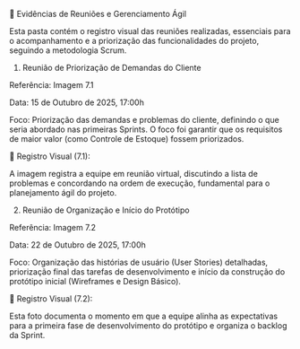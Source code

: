 📝 Evidências de Reuniões e Gerenciamento Ágil

Esta pasta contém o registro visual das reuniões realizadas, essenciais para o acompanhamento e a priorização das funcionalidades do projeto, seguindo a metodologia Scrum.

1. Reunião de Priorização de Demandas do Cliente

Referência: Imagem 7.1

Data: 15 de Outubro de 2025, 17:00h

Foco: Priorização das demandas e problemas do cliente, definindo o que seria abordado nas primeiras Sprints. O foco foi garantir que os requisitos de maior valor (como Controle de Estoque) fossem priorizados.


📸 Registro Visual (7.1):

A imagem registra a equipe em reunião virtual, discutindo a lista de problemas e concordando na ordem de execução, fundamental para o planejamento ágil do projeto.

2. Reunião de Organização e Início do Protótipo

Referência: Imagem 7.2

Data: 22 de Outubro de 2025, 17:00h

Foco: Organização das histórias de usuário (User Stories) detalhadas, priorização final das tarefas de desenvolvimento e início da construção do protótipo inicial (Wireframes e Design Básico).



📸 Registro Visual (7.2):

Esta foto documenta o momento em que a equipe alinha as expectativas para a primeira fase de desenvolvimento do protótipo e organiza o backlog da Sprint.
